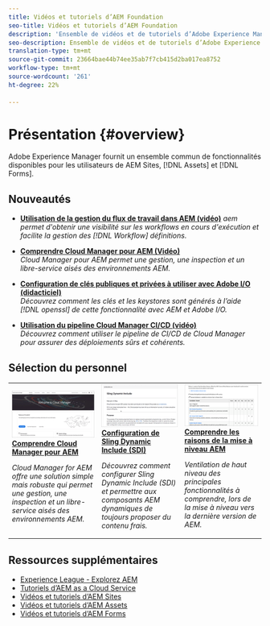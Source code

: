```yaml
---
title: Vidéos et tutoriels d’AEM Foundation
seo-title: Vidéos et tutoriels d’AEM Foundation
description: 'Ensemble de vidéos et de tutoriels d’Adobe Experience Manager Foundation. '
seo-description: Ensemble de vidéos et de tutoriels d’Adobe Experience Manager Foundation
translation-type: tm+mt
source-git-commit: 23664bae44b74ee35ab7f7cb415d2ba017ea8752
workflow-type: tm+mt
source-wordcount: '261'
ht-degree: 22%

---
```



# Présentation {#overview}

Adobe Experience Manager fournit un ensemble commun de fonctionnalités disponibles pour les utilisateurs de AEM Sites, [!DNL Assets] et [!DNL Forms].

## Nouveautés

* **[Utilisation de la gestion du flux de travail dans AEM (vidéo)](./workflow/use-workflow-management.md)**
   *aem permet d&#39;obtenir une visibilité sur les workflows en cours d&#39;exécution et facilite la gestion des  [!DNL Workflow] définitions.*

* **[Comprendre Cloud Manager pour AEM (Vidéo)](./cloud-manager/understand-cloud-manager-for-aem.md)**\
   *Cloud Manager pour AEM permet une gestion, une inspection et un libre-service aisés des environnements AEM.*

* **[Configuration de clés publiques et privées à utiliser avec Adobe I/O (didacticiel)](./authentication/set-up-public-private-keys-for-use-with-aem-and-adobe-io.md)**\
   *Découvrez comment les clés et les keystores sont générés à l’aide  [!DNL openssl] de cette fonctionnalité avec AEM et Adobe I/O.*

* **[Utilisation du pipeline Cloud Manager CI/CD (vidéo)](./cloud-manager/use-the-cicd-pipeline-in-cloud-manager-for-aem.md)**\
   *Découvrez comment utiliser le pipeline de CI/CD de Cloud Manager pour assurer des déploiements sûrs et cohérents.*

## Sélection du personnel

<table>
<tr>
  <td>
    <a href="./cloud-manager/understand-cloud-manager-for-aem.md">
    <img alt="Comprendre Cloud Manager pour AEM" src="./cloud-manager/assets/understand-cloud-manager-for-aem/thumbnail.png" />
    </a>
    <div>
     <a href="./cloud-manager/understand-cloud-manager-for-aem.md">
    <strong>Comprendre Cloud Manager pour AEM</strong>
    </a>
    </div>
    <p>
    <em>Cloud Manager for AEM offre une solution simple mais robuste qui permet une gestion, une inspection et un libre-service aisés des environnements AEM.</em>
    <p>
  </td>
   <td>
    <a href="./development/set-up-sling-dynamic-include.md">
    <img alt="Configuration de Sling Dynamic Include (SDI)" src="./development/assets/set-up-sling-dynamic-include/thumbnail.png" />
    </a>
     <div>
     <a href="./development/set-up-sling-dynamic-include.md">
    <strong>Configuration de Sling Dynamic Include (SDI)</strong>
    </a>
    </div>
    <p>
    <em>Découvrez comment configurer Sling Dynamic Include (SDI) et permettre aux composants AEM dynamiques de toujours proposer du contenu frais.</em>
    <p>
  </td>
  <td>
    <a href="./administration/understand-reasons-to-upgrade.md">
    <img alt="Comprendre les raisons de la mise à niveau AEM" src="./administration/assets/understand-reasons-to-upgrade/thumbnail.png" />
    </a>
    <div>
    <a href="./administration/understand-reasons-to-upgrade.md">
    <strong>Comprendre les raisons de la mise à niveau AEM</strong>
    </a>
    </div>
    <p>
    <em>Ventilation de haut niveau des principales fonctionnalités à comprendre, lors de la mise à niveau vers la dernière version de AEM.</em>
    </p>
  </td>
</tr>
</table>

## Ressources supplémentaires

* [Experience League - Explorez AEM](https://experienceleague.adobe.com/#recommended/solutions/experience-manager)
* [Tutoriels d’AEM as a Cloud Service](/help/cloud-service/overview.md)
* [Vidéos et tutoriels d’AEM Sites](/help/sites/overview.md)
* [Vidéos et tutoriels d’AEM Assets](/help/assets/overview.md)
* [Vidéos et tutoriels d’AEM Forms](/help/forms/overview.md)
